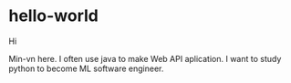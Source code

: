 # hello-world

Hi 

Min-vn here. I often use java to make Web API aplication. I want to study python to become ML software engineer.
